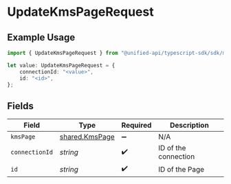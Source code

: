 # UpdateKmsPageRequest

## Example Usage

```typescript
import { UpdateKmsPageRequest } from "@unified-api/typescript-sdk/sdk/models/operations";

let value: UpdateKmsPageRequest = {
    connectionId: "<value>",
    id: "<id>",
};
```

## Fields

| Field                                                   | Type                                                    | Required                                                | Description                                             |
| ------------------------------------------------------- | ------------------------------------------------------- | ------------------------------------------------------- | ------------------------------------------------------- |
| `kmsPage`                                               | [shared.KmsPage](../../../sdk/models/shared/kmspage.md) | :heavy_minus_sign:                                      | N/A                                                     |
| `connectionId`                                          | *string*                                                | :heavy_check_mark:                                      | ID of the connection                                    |
| `id`                                                    | *string*                                                | :heavy_check_mark:                                      | ID of the Page                                          |